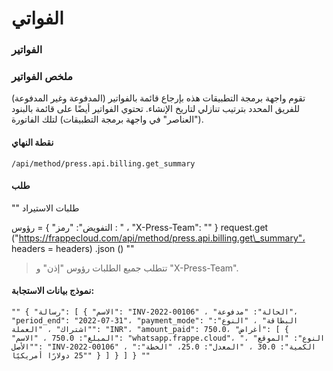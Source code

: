 # الفواتي

### الفواتير

### ملخص الفواتير

تقوم واجهة برمجة التطبيقات هذه بإرجاع قائمة بالفواتير (المدفوعة وغير المدفوعة) للفريق المحدد بترتيب تنازلي لتاريخ الإنشاء. تحتوي الفواتير أيضًا على قائمة بالبنود ("العناصر" في واجهة برمجة التطبيقات) لتلك الفاتورة.

#### نقطة النهاي

`/api/method/press.api.billing.get_summary`

#### طلب

"" طلبات الاستيراد

رؤوس = { "التفويض": "رمز : " ، "X-Press-Team": "" } request.get ("https://frappecloud.com/api/method/press.api.billing.get\_summary"، headers = headers) .json () ""

> تتطلب جميع الطلبات رؤوس "إذن" و "X-Press-Team".

#### نموذج بيانات الاستجابة:

`"" { "رسالة": [ { "الاسم": "INV-2022-00106" ، "الحالة": "مدفوعة"، "period_end": "2022-07-31"، "payment_mode": "البطاقة" ، "النوع": "اشتراك" ، "العملة": "INR"، "amount_paid": 750.0، "أغراض": [ { "المبلغ": 750.0 ، "الاسم": "whatsapp.frappe.cloud"، "النوع": "الموقع" ، "الأصل": "INV-2022-00106" ، "الكمية": 30.0 ، "المعدل": 25.0، "الخطة": "25 دولارًا أمريكيًا" } ] } ] } ""`
